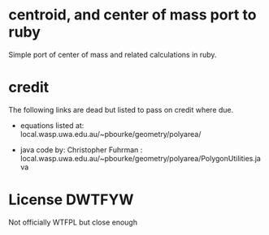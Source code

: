 centroid, and center of mass port to ruby  
============================

Simple port of center of mass and related calculations in ruby.

# credit

The following links are dead but listed to pass on credit where due.  

* equations listed at:  
local.wasp.uwa.edu.au/~pbourke/geometry/polyarea/  

* java code by: Christopher Fuhrman :  
local.wasp.uwa.edu.au/~pbourke/geometry/polyarea/PolygonUtilities.java  

# License DWTFYW

Not officially WTFPL but close enough


